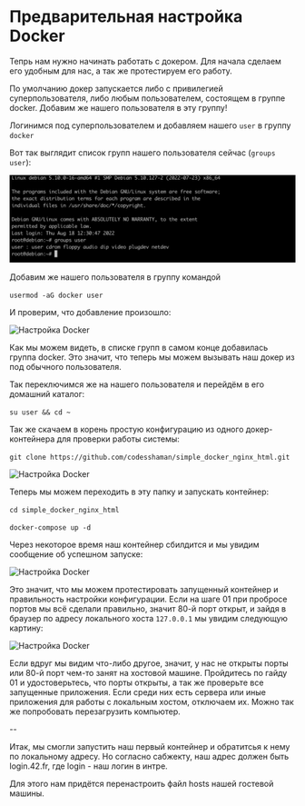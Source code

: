 # Предварительная настройка Docker

Тепрь нам нужно начинать работать с докером. Для начала сделаем его удобным для нас, а так же протестируем его работу.

По умолчанию докер запускается либо с привилегией суперпользователя, либо любым пользователем, состоящем в группе docker. Добавим же нашего пользователя в эту группу!

Логинимся под суперпользователем и добавляем нашего ```user``` в группу ```docker```

Вот так выглядит список групп нашего пользователя сейчас (```groups user```):

![Настройка Docker](media/setting_docker/step_0.png)

Добавим же нашего пользователя в группу командой 

```usermod -aG docker user```

И проверим, что добавление произошло:

![Настройка Docker](media/setting_docker/step_1.png)

Как мы можем видеть, в списке групп в самом конце добавилась группа docker. Это значит, что теперь мы можем вызывать наш докер из под обычного пользователя.

Так переключимся же на нашего пользователя и перейдём в его домашний каталог:

```su user && cd ~```

Так же скачаем в корень простую конфигурацию из одного докер-контейнера для проверки работы системы:

```git clone https://github.com/codesshaman/simple_docker_nginx_html.git```

![Настройка Docker](media/setting_docker/step_2.png)

Теперь мы можем переходить в эту папку и запускать контейнер:

```cd simple_docker_nginx_html```

```docker-compose up -d```

Через некоторое время наш контейнер сбилдится и мы увидим сообщение об успешном запуске:

![Настройка Docker](media/setting_docker/step_3.png)

Это значит, что мы можем протестировать запущенный контейнер и правильность настройки конфигурации. Если на шаге 01 при пробросе портов мы всё сделали правильно, значит 80-й порт открыт, и зайдя в браузер по адресу локального хоста ```127.0.0.1``` мы увидим следующую картину:

![Настройка Docker](media/setting_docker/step_4.png)

Если вдруг мы видим что-либо другое, значит, у нас не открыты порты или 80-й порт чем-то занят на хостовой машине. Пройдитесь по гайду 01 и удостоверьтесь, что порты открыты, а так же проверьте все запущенные приложения. Если среди них есть сервера или иные приложения для работы с локальным хостом, отключаем их. Можно так же попробовать перезагрузить компьютер.

--

Итак, мы смогли запустить наш первый контейнер и обратитсья к нему по локальному адресу. Но согласно сабжекту, наш адрес должен быть login.42.fr, где login - наш логин в интре.

Для этого нам придётся перенастроить файл hosts нашей гостевой машины.
